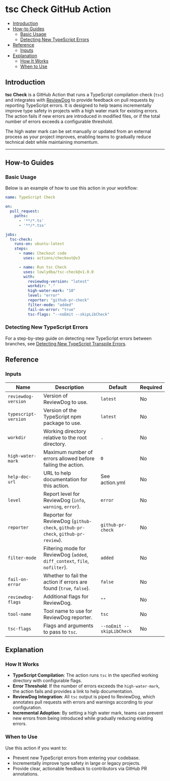 # tsc Check GitHub Action <!-- omit in toc -->

- [Introduction](#introduction)
- [How-to Guides](#how-to-guides)
  - [Basic Usage](#basic-usage)
  - [Detecting New TypeScript Errors](#detecting-new-typescript-errors)
- [Reference](#reference)
  - [Inputs](#inputs)
- [Explanation](#explanation)
  - [How It Works](#how-it-works)
  - [When to Use](#when-to-use)


## Introduction

**tsc Check** is a GitHub Action that runs a TypeScript compilation check (`tsc`) and integrates with [ReviewDog](https://github.com/reviewdog/reviewdog) to provide feedback on pull requests by reporting TypeScript errors.
It is designed to help teams incrementally improve type safety in projects with a high water mark for existing errors. The action fails if new errors are introduced in modified files, or if the total number of errors exceeds a configurable threshold.

The high water mark can be set manually or updated from an external process as your project improves, enabling teams to gradually reduce technical debt while maintaining momentum.

---

## How-to Guides

### Basic Usage

Below is an example of how to use this action in your workflow:

```yaml
name: TypeScript Check

on:
  pull_request:
    paths:
      - '**/*.ts'
      - '**/*.tsx'

jobs:
  tsc-check:
    runs-on: ubuntu-latest
    steps:
      - name: Checkout code
        uses: actions/checkout@v3

      - name: Run tsc Check
        uses: lowlydba/tsc-check@v1.0.0
        with:
          reviewdog-version: "latest"
          workdir: "."
          high-water-mark: "10"
          level: "error"
          reporter: "github-pr-check"
          filter-mode: "added"
          fail-on-error: "true"
          tsc-flags: "--noEmit --skipLibCheck"
```

### Detecting New TypeScript Errors

For a step-by-step guide on detecting new TypeScript errors between branches, see [Detecting New TypeScript Transpile Errors](find-tsc-regressions.md).

## Reference

### Inputs

| Name                | Description                                                                 | Default                  | Required |
|---------------------|-----------------------------------------------------------------------------|--------------------------|----------|
| `reviewdog-version` | Version of ReviewDog to use.                                               | `latest`                 | No       |
| `typescript-version`| Version of the TypeScript npm package to use.                              | `latest`                 | No       |
| `workdir`           | Working directory relative to the root directory.                          | `.`                      | No       |
| `high-water-mark`   | Maximum number of errors allowed before failing the action.                | `0`                      | No       |
| `help-doc-url`      | URL to help documentation for this action.                                 | See action.yml           | No       |
| `level`             | Report level for ReviewDog (`info`, `warning`, `error`).                   | `error`                  | No       |
| `reporter`          | Reporter for ReviewDog (`github-check`, `github-pr-check`, `github-pr-review`). | `github-pr-check`        | No       |
| `filter-mode`       | Filtering mode for ReviewDog (`added`, `diff_context`, `file`, `nofilter`).| `added`                  | No       |
| `fail-on-error`     | Whether to fail the action if errors are found (`true`, `false`).          | `false`                  | No       |
| `reviewdog-flags`   | Additional flags for ReviewDog.                                            | `""`                    | No       |
| `tool-name`         | Tool name to use for ReviewDog reporter.                                   | `tsc`                    | No       |
| `tsc-flags`         | Flags and arguments to pass to `tsc`.                                      | `--noEmit --skipLibCheck`| No       |

## Explanation

### How It Works

- **TypeScript Compilation**: The action runs `tsc` in the specified working directory with configurable flags.
- **Error Threshold**: If the number of errors exceeds the `high-water-mark`, the action fails and provides a link to help documentation.
- **ReviewDog Integration**: All `tsc` output is piped to ReviewDog, which annotates pull requests with errors and warnings according to your configuration.
- **Incremental Adoption**: By setting a high water mark, teams can prevent new errors from being introduced while gradually reducing existing errors.

### When to Use

Use this action if you want to:

- Prevent new TypeScript errors from entering your codebase.
- Incrementally improve type safety in large or legacy projects.
- Provide clear, actionable feedback to contributors via GitHub PR annotations.

